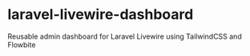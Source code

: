 # laravel-livewire-dashboard
Reusable admin dashboard for Laravel Livewire using TailwindCSS and Flowbite
